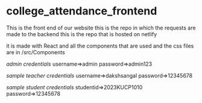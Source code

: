 # college_attendance_frontend


This is the front end of our website this is the repo in which the requests are made to the backend this is the repo that is hosted on netlify

it is made with React and all the components that are used and the css files are in /src/Components 


*admin credentials*
username=>admin
password=>admin123

*sample teacher credentials*
username=>dakshsangal
password=>12345678

*sample student credentials*
studentid=>2023KUCP1010
password=>12345678
